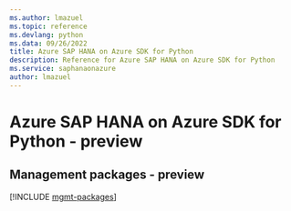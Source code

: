 ```yaml
---
ms.author: lmazuel
ms.topic: reference
ms.devlang: python
ms.data: 09/26/2022
title: Azure SAP HANA on Azure SDK for Python
description: Reference for Azure SAP HANA on Azure SDK for Python
ms.service: saphanaonazure
author: lmazuel
---
```

# Azure SAP HANA on Azure SDK for Python - preview

## Management packages - preview
[!INCLUDE [mgmt-packages](sap-hana-on-azure-mgmt-index.md)]
